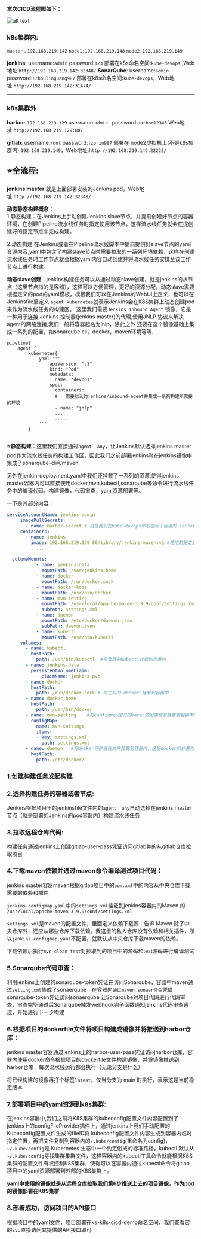 **本次CICD流程图如下：**

![alt text](图片/image.png)

### k8s集群内:
`master：192.168.219.142`
`node1:192.168.219.148`
`node2:192.168.219.149`

**jenkins**:
username:`admin`
password:`123`
部署在k8s命名空间:`kube-devops` ,Web地址:`http://192.168.219.142:32348/`
**SonarQube**:
username:`admin`
password:`!Zhoulinguang987`
部署在k8s命名空间:`kube-devops`，Web地址:`http://192.168.219.142:31474/`

---------
### k8s集群外
**harbor**:
`192.168.219.129`
username:`admin `
password:`Harbor12345`
Web地址:`http://192.168.219.129:80/`


**gitlab**:
username:`root`
password:`!zorin987`
部署在 node2虚拟机上(不是k8s集群内):`192.168.219.149`，Web地址:`http://192.168.219.149:22222/`


## ⭐全流程:
**jenkins master**:就是上面部署安装的Jenkins pod，Web地址:`http://192.168.219.142:32348/`

**动态静态构建概念**：  
1.静态构建：在Jenkins上手动创建Jenkins slave节点，并提前创建好节点的容器环境，在创建Pipeline流水线任务时指定使用该节点，这样流水线任务就会在提创建好的指定节点中完成构建。  

2.动态构建:在Jenkins或者在Pipeline流水线脚本中提前提供好slave节点的yaml资源内容,yaml中包含了构建slave节点时需要拉取的一系列环境依赖，这样在创建流水线任务时工作节点就会根据yaml内容自动创建并将流水线任务安排至该工作节点上进行构建。  


**动态slave创建**：jenkins构建任务可以从通过动态slave创建，就是jenkins的从节点（这里节点指的是容器），这样可以方便管理，更好的资源分配，动态slave需要根据定义的pod的yaml模板，模板我们可以在Jenkins的WebUI上定义，也可以在Jenkinsfile里定义 `agent kubernetes`就表示Jenkins会在K8S集群上动态创建pod来作为流水线任务的构建区。 这里我们需要`Jenkins Inbound Agent` 镜像，它是一种用于连接 Jenkins 控制器(jenkins master)的代理,使用JNLP 协议来解决agent的网络连接,我们一般将容器起名为jnlp，除此之外 还要在这个镜像基础上集成一系列的配置，如sonarqube cli，docker，maven环境等等.
```
pipeline{
    agent {
        kubernetes{
            yaml '''
                apiVersion: "v1"
                kind: "Pod"
                metadata:
                  name: "devops"
                spec:
                  containers:
                  #   需要默认的jenkins/inbound-agent并集成一系列构建所需要的环境 
                  - name: "jnlp"
                  ....
                  .....
            '''
        }


```
**⭐静态构建**：这里我们直接通过`agent  any`，让Jenkins默认选择jenkins master pod作为流水线任务的构建工作区，因此我们之前部署jenkins时在jenkins镜像中集成了sonarqube-cli和maven

另外在jenkin-deployment.yaml中我们还挂载了一系列的资源,使得jenkins master容器内可以直接使用docker,mvn,kubectl,sonarqube等命令进行流水线任务中的编译代码，构建镜像，代码审查，yaml资源部署等。

一下是其部分内容：
 ```yaml
 serviceAccountName: jenkins-admin
      imagePullSecrets: 
        - name: harbor-secret # 这是我们在kube-devops命名空间下创建的 secret，用于下面拉取镜像时登录harbor仓库
      containers:
        - name: jenkins
          image: 192.168.219.129:80/library/jenkins-maven:v1 #使用的是之前自己构建的集成了sonarqube-cli和maven的Jenkins镜像
          .....
          ....
   volumeMounts:
            - name: jenkins-data
              mountPath: /var/jenkins_home
            - name: docker
              mountPath: /run/docker.sock
            - name: docker-home
              mountPath: /usr/bin/docker
            - name: mvn-setting
              mountPath: /usr/local/apache-maven-3.9.9/conf/settings.xml
              subPath: settings.xml
            - name: daemon
              mountPath: /etc/docker/daemon.json
              subPath: daemon.json
            - name: kubectl
              mountPath: /usr/bin/kubectl
      volumes:
        - name: kubectl
          hostPath:
            path: /usr/bin/kubectl  #将集群的kubectl挂载到容器内
        - name: jenkins-data
          persistentVolumeClaim:
              claimName: jenkins-pvc
        - name: docker
          hostPath:
            path: /run/docker.sock # 将主机的 docker 挂载到容器中
        - name: docker-home
          hostPath:
            path: /usr/bin/docker
        - name: mvn-setting    #将configmap定义的maven的配置信息挂载到容器中的maven环境下
          configMap:
            name: mvn-settings
            items:
            - key: settings.xml
              path: settings.xml
        - name: daemon   #将docker守护进程文件挂载到容器内，这里docker同样要为harbor仓库进行http配置，如果外部已经配置那就可以了
          hostPath: 
            path: /etc/docker/
 ```


### **1.创建构建任务发起构建**

###  **2.选择构建任务的容器或者节点**:
Jenkins根据项目里的jenkinsfile文件内的`agent  any`自动选择在jenkins master节点（就是部署的Jenkins的pod容器内）构建流水线任务

### **3.拉取远程仓库代码**:
构建任务通过jenkins上创建gitlab-user-pass凭证访问gitlab并的从gitlab仓库拉取项目

### **4.下载maven依赖并通过maven命令编译测试项目代码**：
jenkins master容器maven根据gitlab项目中的`pom.xml`中的内容从中央仓库下载需要的依赖和插件

`jenkins-configmap.yaml`中的`settings.xml`挂载到jenkins容器内的Maven 的 `/usr/local/apache-maven-3.9.9/conf/settings.xml`

 `settings.xml`是maven的配置文件，里面定义依赖下载源：告诉 Maven 除了中央仓库外，还应从哪些仓库下载依赖。我这里的私人仓库没有依赖和相关插件，所以`jenkins-configmap.yaml`不配置，就默认从中央仓库下载maven的依赖。

下载依赖后执行`mvn clean test`对拉取到的项目中的源码和test源码进行编译测试

### **5.Sonarqube代码审查**：
利用jenkins上创建的sonarqube-token凭证在访问Sonarqube，容器中maven通过`setting.xml`集成了sonaerqube，在容器内`通过maven sonaer命令`凭借sonarqube-token凭证访问sonaerqube
让Sonarqube对项目代码进行代码审查，审查完毕通过后Sonarqube触发webhook钩子函数通知jenkins代码审查通过，开始进行下一步构建

### **6.根据项目的dockerfile文件将项目构建成镜像并将推送到harbor仓库**：
jenkins master容器通过jenkins上的harbor-user-pass凭证访问harbor仓库，容器内使用docker命令根据项目的dockerfile文件构建镜像，并将镜像推送到harbor仓库，每次流水线运行都会执行（无论分支是什么）

将已经构建的镜像再打个标签`latest`，仅当分支为 main 时执行，表示这是当前稳定版本

### **7.部署项目中的yaml资源到k8s集群**:

在jenkins容器中,我们之前将K8S集群的kubeconfig配置文件内容配置到了jenkins上的configFileProvider插件上，通过jenkins上我们手动配置的Kubeconfig配置文件生成的fileID将
kubeconfig配置文件内容生成到容器内临时指定位置，再把文件复制到容器内的`/.kube/config`(重命名为config)，
`~/.kube/config`是 Kubernetes 生态中一个约定俗成的标准路径，kubectl 默认从 `~/.kube/config`寻找集群集群文件，这样容器内的kubectl工具命令就能根据K8S集群的配置文件有权控制K8S集群，使得可以在容器内通过kubectl命令将gitlab项目中的yaml资源部署到外部的K8S集群上。

**yaml中使用的镜像就是从远程仓库拉取我们第6步推送上去的项目镜像，作为pod的镜像部署在K8S集群**

### **8.部署成功，访问项目的API接口**
根据项目中的yaml文件，项目部署在ks-k8s-cicd-demo命名空间，我们查看它的svc直接访问其提供的API接口即可

